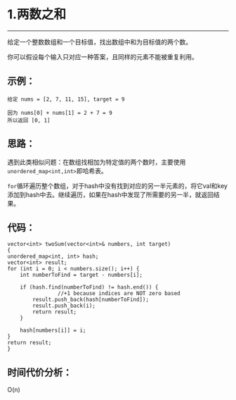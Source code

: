 # 1.两数之和
-------------------
给定一个整数数组和一个目标值，找出数组中和为目标值的两个数。

你可以假设每个输入只对应一种答案，且同样的元素不能被重复利用。

## 示例： 

``` 	
给定 nums = [2, 7, 11, 15], target = 9	
``` 

```
因为 nums[0] + nums[1] = 2 + 7 = 9 	
所以返回 [0, 1]	
```
## 思路：
遇到此类相似问题：在数组找相加为特定值的两个数时，主要使用`unordered_map<int,int>`即哈希表。 
 
`for`循环遍历整个数组，对于hash中没有找到对应的另一半元素的，将它val和key添加到hash中去。继续遍历，如果在hash中发现了所需要的另一半，就返回结果。

## 代码： 


    
    vector<int> twoSum(vector<int>& numbers, int target)
    {
	unordered_map<int, int> hash;
	vector<int> result;
	for (int i = 0; i < numbers.size(); i++) {
		int numberToFind = target - numbers[i];

		if (hash.find(numberToFind) != hash.end()) {
                    //+1 because indices are NOT zero based
			result.push_back(hash[numberToFind]);
			result.push_back(i);			
			return result;
		}

		hash[numbers[i]] = i;
	}
	return result;
    } 

## 时间代价分析：
O(n)
